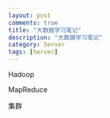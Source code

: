 ```yaml
---
layout: post
comments: true
title: "大数据学习笔记"
description: "大数据学习笔记"
category: Server
tags: [Server]
---
```


Hadoop

MapReduce

集群

